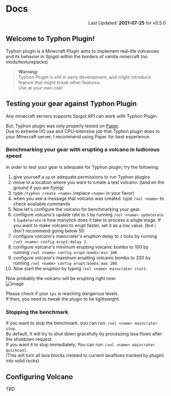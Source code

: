 # Docs
<p align="right">Last Updated: <b>2021-07-25</b> for v0.5.0</p>

## Welcome to Typhon Plugin!
Typhon plugin is a Minecraft Plugin aims to implement real-life volcanoes and its behavior in Spigot within the borders of vanilla minecraft (no mods/texturepacks)

> **Warning:**  
> Typhon Plugin is still in early development, and might introduce feature that might break other features.  
> Use at your own risk!

## Testing your gear against Typhon Plugin
Any minecraft servers supports Spigot API can work with Typhon Plugin. 

But, Typhon plugin was only properly tested on [Paper](https://papermc.io).  
Due to extreme I/O use and CPU-Intensive job that Typhon plugin does to your Minecraft server, I recommend using Paper for best experience.

### Benchmarking your gear with erupting a volcano in ludicrous speed
In order to test your gear is adequate for Typhon plugin, try the following:  

1. give yourself a `op` or adequate permissions to run Typhon plugins
2. move to a location where you want to create a test volcano. (land on the ground if you are flying)
3. type `/typhon create <name>` (replace `<name>` in your favor)
4. when you see a message that volcano was created. type `/vol <name>` to check available commands
5. Now let's configure the volcano for benchmarking your gear.
6. configure volcano's update rate to `5` by running `/vol <name> updaterate 5` 
   (`updaterate` is how manytick does it take to process a single stage. If you want to make volcano to erupt faster, set it as a low value. (but i don't recommend going below 5))
7. configure volcano's maincrater's eruption delay to `2` ticks by running `/vol <name> config erupt:delay 2`.
8. configure volcano's minimum erupting volcanic bombs to 100 by running `/vol <name> config erupt:bombs:min 100`.
9. configure volcano's maximum erupting volcanic bombs to 200 by running `/vol <name> config erupt:bombs:max 200`.
10. Now start the eruption by typing `/vol <name> maincrater start`.  

Now probably the volcano will be erupting right now:  
![image](https://user-images.githubusercontent.com/27724108/126882463-2a55ecec-9c2a-4a7d-8236-5c6603734f8e.png)

Please check if your `tps` is reaching dangerous levels.  
If then, you need to tweak the plugin to be lightweight.  

### Stopping the benchmark
If you want to stop the benchmark. you can run: `/vol <name> maincrater stop`.  
By default, It will try to shut down gracefully by processing lava flows after the shutdown request.  
If you want it to stop immediately, You can run: `/vol <name> maincrater quickcool`.  
(This will turn all lava blocks (related to current lavaflows tracked by plugin) into solid rocks)

## Configuring Volcano
TBD
